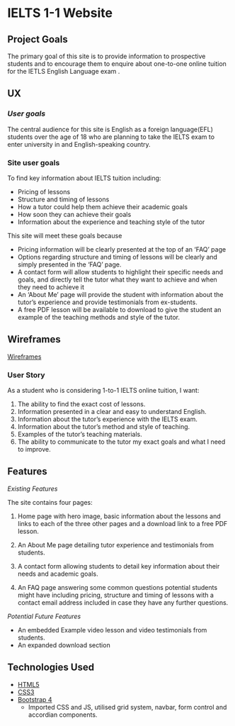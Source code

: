 
# **IELTS 1-1 Website**


## **Project Goals**

The primary goal of this site is to provide information to prospective students and to encourage them to enquire about one-to-one online tuition for the IETLS English Language exam . 

## **UX**

### *User goals*

The central audience for this site is English as a foreign language(EFL) students over the age of 18 who are planning to take the IELTS exam to enter university in and English-speaking country. 

### **Site user goals**

To find key information about IELTS tuition including:

*   Pricing of lessons
*   Structure and timing of lessons
*   How a tutor could help them achieve their academic goals
*   How soon they can achieve their goals
*   Information about the experience and teaching style of the tutor

This site will meet these goals because

*   Pricing information will be clearly presented at the top of an ‘FAQ’ page
*   Options regarding structure and timing of lessons will be clearly and simply presented in the ‘FAQ’ page.
*   A contact form will allow students to highlight their specific needs and goals, and directly tell the tutor what they want to achieve and when they need to achieve it
*   An ‘About Me’ page will provide the student with information about the tutor’s experience and provide testimonials from ex-students. 
*   A free PDF lesson will be available to download to give the student an example of the teaching methods and style of the tutor.

## **Wireframes**

[Wireframes](https://github.com/jameskelly33/milestone-project-1/blob/c57ec6087be795c3753774a309c4ae3db7b64b43/Wireframes/wireframes.bmpr)


### **User Story**
	
As a student who is considering 1-to-1 IELTS online tuition, I want:

1. The ability to find the exact cost of lessons.
2. Information presented in a clear and easy to understand English.
3. Information about the tutor’s experience with the IELTS exam.
4. Information about the tutor’s method and style of teaching.
5. Examples of the tutor’s teaching materials.
6. The ability to communicate to the tutor my exact goals and what I need to improve.

## **Features**

*Existing Features*

The site contains four pages:

1. Home page  with hero image, basic information about the lessons and links to each of the three other pages and a download link to a free PDF lesson.

2. An About Me page detailing tutor experience and testimonials from students.

3. A contact form allowing students to detail key information about their needs and academic goals. 

4. An FAQ page answering some common questions potential students might have including pricing, structure and timing of lessons with a contact email address included in case they have any further questions.

*Potential Future Features*

* An embedded Example video lesson and video testimonials from students.  
* An expanded download section 

## **Technologies Used**

* [HTML5](https://html.com/html5/)
* [CSS3](https://www.w3.org/Style/CSS/Overview.en.html)
* [Bootstrap 4](https://getbootstrap.com/)
    * Imported CSS and JS, utilised grid system, navbar, form control and accordian components.

 






